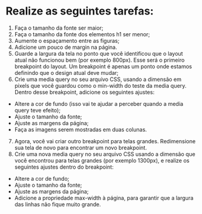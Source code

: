 # Realize as seguintes tarefas:
1. Faça o tamanho da fonte ser maior;
2. Faça o tamanho da fonte dos elementos h1 ser menor;
3. Aumente o espaçamento entre as figuras;
4. Adicione um pouco de margin na página.
5. Guarde a largura da tela no ponto que você identificou que o layout atual não funcionou bem (por exemplo 800px). Esse será o primeiro breakpoint do layout. Um breakpoint é apenas um ponto onde estamos definindo que o design atual deve mudar;
6. Crie uma media query no seu arquivo CSS, usando a dimensão em pixels que você guardou como o min-width do teste da media query. Dentro desse breakpoint, adicione os seguintes ajustes:
- Altere a cor de fundo (isso vai te ajudar a perceber quando a media query teve efeito);
- Ajuste o tamanho da fonte;
- Ajuste as margens da página;
- Faça as imagens serem mostradas em duas colunas.
7. Agora, você vai criar outro breakpoint para telas grandes. Redimensione sua tela de novo para encontrar um novo breakpoint.
8. Crie uma nova media query no seu arquivo CSS usando a dimensão que você encontrou para telas grandes (por exemplo 1300px), e realize os seguintes ajustes dentro do breakpoint:
- Altere a cor de fundo;
- Ajuste o tamanho da fonte;
- Ajuste as margens da página;
- Adicione a propriedade max-width à página, para garantir que a largura das linhas não fique muito grande.

